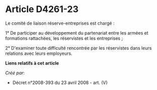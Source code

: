 # Article D4261-23

Le comité de liaison réserve-entreprises est chargé :

1° De participer au développement du partenariat entre les armées et formations rattachées, les réservistes et les
entreprises ;

2° D'examiner toute difficulté rencontrée par les réservistes dans leurs relations avec leurs employeurs.

**Liens relatifs à cet article**

_Créé par_:

  - Décret n°2008-393 du 23 avril 2008 - art. (V)
